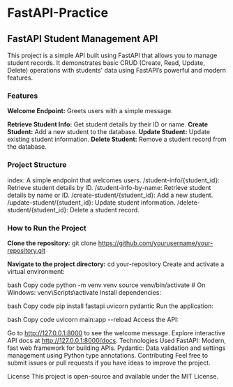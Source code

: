 # FastAPI-Practice
<h2>FastAPI Student Management API</h2>
This project is a simple API built using FastAPI that allows you to manage student records. It demonstrates basic CRUD (Create, Read, Update, Delete) operations with students' data using FastAPI’s powerful and modern features.

<h3>Features</h3>
<b>Welcome Endpoint:</b> Greets users with a simple message.

<b>Retrieve Student Info:</b> Get student details by their ID or name.
<b>Create Student:</b> Add a new student to the database.
<b>Update Student:</b> Update existing student information.
<b>Delete Student:</b> Remove a student record from the database.

<h3>Project Structure</h3>
index: A simple endpoint that welcomes users.
/student-info/{student_id}: Retrieve student details by ID.
/student-info-by-name: Retrieve student details by name or ID.
/create-student/{student_id}: Add a new student.
/update-student/{student_id}: Update student information.
/delete-student/{student_id}: Delete a student record.

<h3>How to Run the Project</h3>

<b>Clone the repository:</b>
git clone https://github.com/yourusername/your-repository.git

<b>Navigate to the project directory:</b>
cd your-repository
Create and activate a virtual environment:

bash
Copy code
python -m venv venv
source venv/bin/activate  # On Windows: venv\Scripts\activate
Install dependencies:

bash
Copy code
pip install fastapi uvicorn pydantic
Run the application:

bash
Copy code
uvicorn main:app --reload
Access the API:

Go to http://127.0.0.1:8000 to see the welcome message.
Explore interactive API docs at http://127.0.0.1:8000/docs.
Technologies Used
FastAPI: Modern, fast web framework for building APIs.
Pydantic: Data validation and settings management using Python type annotations.
Contributing
Feel free to submit issues or pull requests if you have ideas to improve the project.

License
This project is open-source and available under the MIT License.
